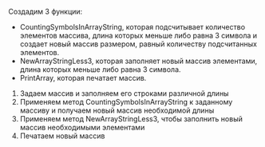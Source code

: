 Создадим 3 функции:
- CountingSymbolsInArrayString, которая подсчитывает количество элементов массива, длина которых меньше либо равна 3 символа 
и создает новый массив размером, равный количеству подсчитанных элементов.
- NewArrayStringLess3, которая заполняет новый массив элементами, длина которых меньше либо равна 3 символа.
- PrintArray, которая печатает массив.

1. Задаем массив и заполняем его строками различной длины
2. Применяем метод CountingSymbolsInArrayString к заданному массиву и получаем новый массив необходимой длины
3. Применяем метод NewArrayStringLess3, чтобы заполнить новый массив необходимыми элементами
4. Печатаем новый массив
